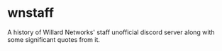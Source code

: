 # wnstaff
A history of Willard Networks' staff unofficial discord server along with some significant quotes from it.
